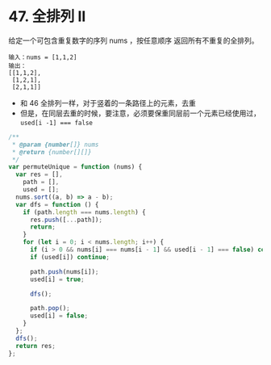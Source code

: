 # 47. 全排列 II

给定一个可包含重复数字的序列 nums ，按任意顺序 返回所有不重复的全排列。

```
输入：nums = [1,1,2]
输出：
[[1,1,2],
 [1,2,1],
 [2,1,1]]
```

- 和 46 全排列一样，对于竖着的一条路径上的元素，去重
- 但是，在同层去重的时候，要注意，必须要保重同层前一个元素已经使用过， `used[i -1] === false`

```js
/**
 * @param {number[]} nums
 * @return {number[][]}
 */
var permuteUnique = function (nums) {
  var res = [],
    path = [],
    used = [];
  nums.sort((a, b) => a - b);
  var dfs = function () {
    if (path.length === nums.length) {
      res.push([...path]);
      return;
    }
    for (let i = 0; i < nums.length; i++) {
      if (i > 0 && nums[i] === nums[i - 1] && used[i - 1] === false) continue;
      if (used[i]) continue;

      path.push(nums[i]);
      used[i] = true;

      dfs();

      path.pop();
      used[i] = false;
    }
  };
  dfs();
  return res;
};
```
